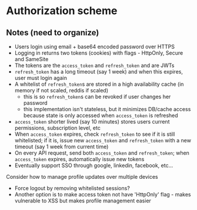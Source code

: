 # Authorization scheme

## Notes (need to organize)

- Users login using email + base64 encoded password over HTTPS
- Logging in returns two tokens (cookies) with flags - HttpOnly, Secure and SameSite
- The tokens are the `access_token` and `refresh_token` and are JWTs
- `refresh_token` has a long timeout (say 1 week) and when this expires, user must login again
- A whitelist of `refresh_token`s are stored in a high availability cache (in memory if not scaled, reddis if scaled)
  - this is so `refresh_token`s can be revoked if user changes her password
  - this implementation isn't stateless, but it minimizes DB/cache access because state is only accessed when `access_token` is refreshed
- `access_token` shorter lived (say 10 minutes) stores users current permissions, subscription level, etc
- When `access_token` expires, check `refresh_token` to see if it is still whitelisted; if it is, issue new `access_token` and `refresh_token` with a new timeout (say 1 week from current time)
- On every API request, send both `access_token` and `refresh_token`; when `access_token` expires, automatically issue new tokens
- Eventually support SSO through google, linkedin, facebook, etc...

Consider how to manage profile updates over multiple devices

- Force logout by removing whitelisted sessions?
- Another option is to make access token not have 'HttpOnly' flag - makes vulnerable to XSS but makes profile management easier
